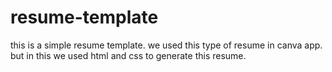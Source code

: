 # resume-template
this is a simple resume template. we used this type of resume in canva app.
but in this we used html and css to generate this resume.
